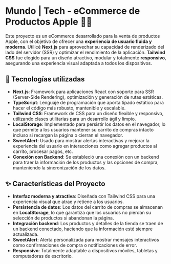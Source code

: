 # Mundo | Tech - eCommerce de Productos Apple 🍏🛒  

Este proyecto es un eCommerce desarrollado para la venta de productos Apple, con el objetivo de ofrecer una **experiencia de usuario fluida y moderna**. Utilicé **Next.js** para aprovechar su capacidad de renderizado del lado del servidor (SSR) y optimizar el rendimiento de la aplicación. **Tailwind CSS** fue elegido para un diseño atractivo, modular y totalmente **responsivo**, asegurando una experiencia visual adaptada a todos los dispositivos.

## 🚀 Tecnologías utilizadas

- **Next.js**: Framework para aplicaciones React con soporte para SSR (Server-Side Rendering), optimización y generación de rutas estáticas.
- **TypeScript**: Lenguaje de programación que aporta tipado estático para hacer el código más robusto, mantenible y escalable.
- **Tailwind CSS**: Framework de CSS para un diseño flexible y responsivo, utilizando clases utilitarias para un desarrollo ágil y limpio.
- **LocalStorage**: Implementado para persistir los datos en el navegador, lo que permite a los usuarios mantener su carrito de compras intacto incluso si recargan la página o cierran el navegador.
- **SweetAlert**: Usado para mostrar alertas interactivas y mejorar la experiencia del usuario en interacciones como agregar productos al carrito, procesar pagos, etc.
- **Conexión con Backend**: Se estableció una conexión con un backend para traer la información de los productos y las opciones de compra, manteniendo la sincronización de los datos.

## ✨ Características del Proyecto

- **Interfaz moderna y atractiva**: Diseñada con Tailwind CSS para una experiencia visual que atrae y retiene a los usuarios.
- **Persistencia de datos**: Los datos del carrito de compras se almacenan en **LocalStorage**, lo que garantiza que los usuarios no pierdan su selección de productos si abandonan la página.
- **Integración backend**: Los productos y detalles de la tienda se traen de un backend conectado, haciendo que la información esté siempre actualizada.
- **SweetAlert**: Alerta personalizada para mostrar mensajes interactivos como confirmaciones de compra o notificaciones de error.
- **Responsivo**: Totalmente adaptable a dispositivos móviles, tabletas y computadoras de escritorio.
